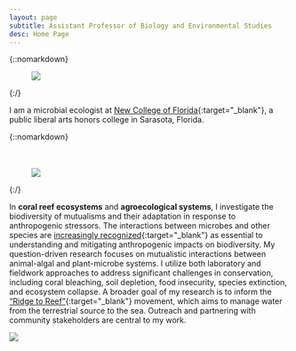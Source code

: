 ```yaml
---
layout: page
subtitle: Assistant Professor of Biology and Environmental Studies
desc: Home Page
---
```


<div class="lead pretty-links">

{::nomarkdown}
<br>
<figure class="site-profile">
    <img src="{{ site.baseurl }}/assets/img/profile.jpg">
</figure>
{:/}

I am a microbial ecologist at [New College of Florida](https://www.ncf.edu/academics/undergraduate-program/division-of-natural-sciences/biology/){:target="_blank"}, a public liberal arts honors college in Sarasota, Florida.

{::nomarkdown}
<br><br><br>
<figure class="site-profile">
    <img src="{{ site.baseurl }}/assets/img/diving.jpg">
</figure>
{:/}

In **coral reef ecosystems** and **agroecological systems**, I investigate the biodiversity of mutualisms and their adaptation in response to anthropogenic stressors. The interactions between microbes and other species are [increasingly recognized](https://royalsocietypublishing.org/doi/full/10.1098/rspb.2018.2448){:target="_blank"} as essential to understanding and mitigating anthropogenic impacts on biodiversity. My question-driven research focuses on mutualistic interactions between animal-algal and plant-microbe systems. I utilize both laboratory and fieldwork approaches to address significant challenges in conservation, including coral bleaching, soil depletion, food insecurity, species extinction, and ecosystem collapse. A broader goal of my research is to inform the [“Ridge to Reef”](https://www.iucn.org/theme/water/our-work/current-projects/ridge-reef){:target="_blank"} movement, which aims to manage water from the terrestrial source to the sea. Outreach and partnering with community stakeholders are central to my work.

<img src="{{ site.baseurl }}/assets/img/diving.jpg">

</div>
